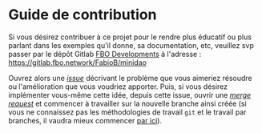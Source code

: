 # Guide de contribution
Si vous désirez contribuer à ce projet pour le rendre plus éducatif ou plus parlant dans les exemples qu'il donne, sa documentation, etc, veuillez svp passer par le dépôt Gitlab [FBO Developments](https://fbo.network/) à l'adresse : https://gitlab.fbo.network/FabioB/minidao

Ouvrez alors une [_issue_](https://gitlab.fbo.network/help/user/project/issues/index.md#issues-list) décrivant le problème que vous aimeriez résoudre ou l'amélioration que vous voudriez apporter. Puis, si vous désirez implémenter vous-même cette idée, depuis cette issue, ouvrir une [_merge request_](https://gitlab.fbo.network/help/user/project/merge_requests/index.md) et commencer à travailler sur la nouvelle branche ainsi créée (si vous ne connaissez pas les méthodologies de travail `git` et le travail par branches, il vaudra mieux commencer [par ici](https://docs.gitlab.com/ee/topics/git/#git)).
